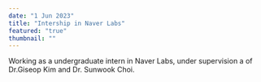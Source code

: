 ```yaml
---
date: "1 Jun 2023"
title: "Intership in Naver Labs"
featured: "true"
thumbnail: ""
---
```

Working as a undergraduate intern in Naver Labs, under supervision a of Dr.Giseop Kim and Dr. Sunwook Choi. 
